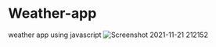 # Weather-app
weather app using javascript
![Screenshot 2021-11-21 212152](https://user-images.githubusercontent.com/78157997/142769149-57468615-42a4-485a-a1b8-261d5f2a11f2.png)
